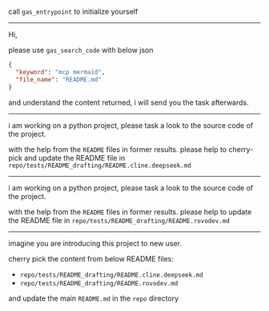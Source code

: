 call `gas_entrypoint` to initialize yourself

---

Hi,

please use `gas_search_code` with below json

```json
{
  "keyword": "mcp mermaid",
  "file_name": "README.md"
}
```

and understand the content returned, i will send you the task afterwards.

---

i am working on a python project,
please task a look to the source code of the project.

with the help from the `README` files in former results.
please help to cherry-pick and update the README file in `repo/tests/README_drafting/README.cline.deepseek.md`

---

i am working on a python project,
please task a look to the source code of the project.

with the help from the `README` files in former results.
please help to update the README file in `repo/tests/README_drafting/README.rovodev.md`

---

imagine you are introducing this project to new user.

cherry pick the content from below README files:

- `repo/tests/README_drafting/README.cline.deepseek.md`
- `repo/tests/README_drafting/README.rovodev.md`

and update the main `README.md` in the `repo` directory
